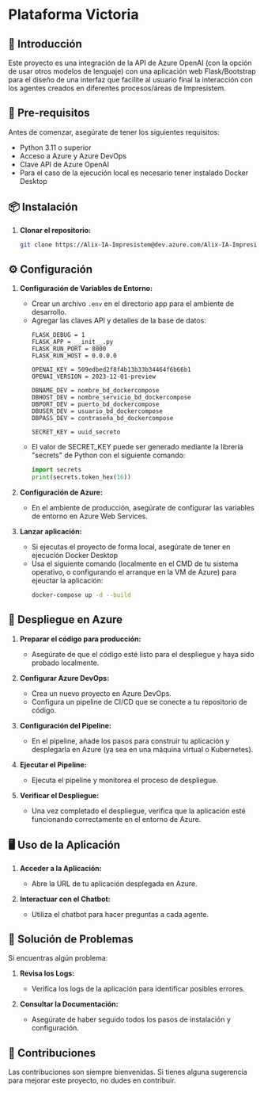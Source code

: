 # Plataforma Victoria

## 🌟 Introducción
Este proyecto es una integración de la API de Azure OpenAI (con la opción de usar otros modelos de lenguaje) con una aplicación web Flask/Bootstrap para el diseño de una interfaz que facilite al usuario final la interacción con los agentes creados en diferentes procesos/áreas de Impresistem. 

## 🔧 Pre-requisitos
Antes de comenzar, asegúrate de tener los siguientes requisitos:
- Python 3.11 o superior
- Acceso a Azure y Azure DevOps
- Clave API de Azure OpenAI
- Para el caso de la ejecución local es necesario tener instalado Docker Desktop

## 📦 Instalación

1. **Clonar el repositorio:**
   ```sh
   git clone https://Alix-IA-Impresistem@dev.azure.com/Alix-IA-Impresistem/Plataforma%20Agentes/_git/Plataforma%20Agentes
   ```

## ⚙️ Configuración

1. **Configuración de Variables de Entorno:**
   - Crear un archivo `.env` en el directorio app para el ambiente de desarrollo.
   - Agregar las claves API y detalles de la base de datos:
     ```
     FLASK_DEBUG = 1
     FLASK_APP = __init__.py
     FLASK_RUN_PORT = 8000
     FLASK_RUN_HOST = 0.0.0.0

     OPENAI_KEY = 509edbed2f8f4b13b33b34464f6b66b1
     OPENAI_VERSION = 2023-12-01-preview

     DBNAME_DEV = nombre_bd_dockercompose
     DBHOST_DEV = nombre_servicio_bd_dockercompose
     DBPORT_DEV = puerto_bd_dockercompose
     DBUSER_DEV = usuario_bd_dockercompose
     DBPASS_DEV = contraseña_bd_dockercompose

     SECRET_KEY = uuid_secreto
     ```
   - El valor de SECRET_KEY puede ser generado mediante la librería "secrets" de Python con el siguiente comando:
     ```python
     import secrets
     print(secrets.token_hex(16))
     ```

2. **Configuración de Azure:**
   - En el ambiente de producción, asegúrate de configurar las variables de entorno en Azure Web Services.

3. **Lanzar aplicación:**
   - Si ejecutas el proyecto de forma local, asegúrate de tener en ejecución Docker Desktop
   - Usa el siguiente comando (localmente en el CMD de tu sistema operativo, o configurando el arranque en la VM de Azure) para ejeuctar la aplicación:
     ```sh
     docker-compose up -d --build
     ```

## 🚀 Despliegue en Azure

1. **Preparar el código para producción:**
   - Asegúrate de que el código esté listo para el despliegue y haya sido probado localmente.

2. **Configurar Azure DevOps:**
   - Crea un nuevo proyecto en Azure DevOps.
   - Configura un pipeline de CI/CD que se conecte a tu repositorio de código.

3. **Configuración del Pipeline:**
   - En el pipeline, añade los pasos para construir tu aplicación y desplegarla en Azure (ya sea en una máquina virtual o Kubernetes).

4. **Ejecutar el Pipeline:**
   - Ejecuta el pipeline y monitorea el proceso de despliegue.

5. **Verificar el Despliegue:**
   - Una vez completado el despliegue, verifica que la aplicación esté funcionando correctamente en el entorno de Azure.

## 🖥️ Uso de la Aplicación

1. **Acceder a la Aplicación:**
   - Abre la URL de tu aplicación desplegada en Azure.

2. **Interactuar con el Chatbot:**
   - Utiliza el chatbot para hacer preguntas a cada agente.

## 🐛 Solución de Problemas

Si encuentras algún problema:
1. **Revisa los Logs:**
   - Verifica los logs de la aplicación para identificar posibles errores.

2. **Consultar la Documentación:**
   - Asegúrate de haber seguido todos los pasos de instalación y configuración.

## 🤝 Contribuciones

Las contribuciones son siempre bienvenidas. Si tienes alguna sugerencia para mejorar este proyecto, no dudes en contribuir.
